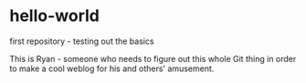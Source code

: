 # hello-world
first repository - testing out the basics

This is Ryan - someone who needs to figure out this whole Git thing in order to make a cool weblog for his and others' amusement.
